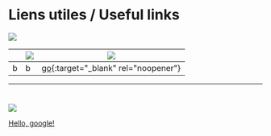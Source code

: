 # Liens utiles / Useful links

![](https://www.drapeauxdespays.fr/data/flags/emoji/openmoji/32x32/fr.png)

||![](https://www.drapeauxdespays.fr/data/flags/emoji/openmoji/32x32/fr.png)|![](https://www.drapeauxdespays.fr/data/flags/emoji/openmoji/32x32/us.png)|
| --- | --- | --- |
| b | b | [go](http://stackoverflow.com){:target="_blank" rel="noopener"} |

---
# 

![](https://www.drapeauxdespays.fr/data/flags/emoji/openmoji/32x32/us.png)

<a href="http://google.com/" target="_blank">Hello, google!</a>
